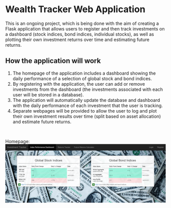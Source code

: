 # Wealth Tracker Web Application

This is an ongoing project, which is being done with the aim of creating a Flask application that allows users to register and then track investments on a dashboard (stock indices, bond indices, individual stocks), as well as plotting their own investment returns over time and estimating future returns. 

## How the application will work
1. The homepage of the application includes a dashboard showing the daily performance of a selection of global stock and bond indices.
1. By registering with the application, the user can add or remove investments from the dashboard (the investments associated with each user will be stored in a database).
1. The application will automatically update the database and dashboard with the daily performance of each investment that the user is tracking.
1. Separate webpages will be provided to allow the user to log and plot their own investment results over time (split based on asset allocation) and estimate future returns.
<br>

Homepage:
<img src="/readme_images/homepage.png">


